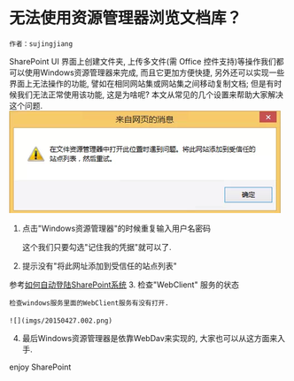 # 无法使用资源管理器浏览文档库？
    作者：sujingjiang
SharePoint UI 界面上创建文件夹, 上传多文件(需 Office 控件支持)等操作我们都可以使用Windows资源管理器来完成, 而且它更加方便快捷, 另外还可以实现一些界面上无法操作的功能, 譬如在相同网站集或网站集之间移动复制文档; 但是有时候我们无法正常使用该功能, 这是为啥呢? 本文从常见的几个设置来帮助大家解决这个问题.
![](imgs/20150427.001.png)

1. 点击"Windows资源管理器"的时候重复输入用户名密码

    这个我们只要勾选"记住我的凭据"就可以了.
2. 提示没有"将此网址添加到受信任的站点列表"

 参考[如何自动登陆SharePoint系统](../20150425/README.md)
3. 检查"WebClient" 服务的状态

    检查windows服务里面的WebClient服务有没有打开.

    ![](imgs/20150427.002.png)

4. 最后Windows资源管理器是依靠WebDav来实现的, 大家也可以从这方面来入手.

enjoy SharePoint
